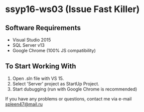 # ssyp16-ws03 (Issue Fast Killer)

## Software Requirements
  - Visual Studio 2015
  - SQL Server v13
  - Google Chrome (100% JS compatibility)

## To Start Working With
 1. Open .sln file with VS 15.
 2. Select 'Server' project as StartUp Project.
 3. Start dubugging (run with Google Chrome is recommended)

If you have any problems or questions, contact me via e-mail spleen47@mail.ru
